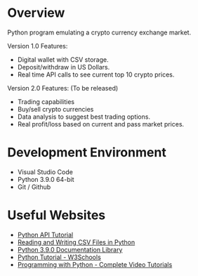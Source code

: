 # Overview

Python program emulating a crypto currency exchange market.

Version 1.0 Features:
* Digital wallet with CSV storage.
* Deposit/withdraw in US Dollars.
* Real time API calls to see current top 10 crypto prices.

Version 2.0 Features: (To be released)
* Trading capabilities
* Buy/sell crypto currencies
* Data analysis to suggest best trading options.
* Real profit/loss based on current and pass market prices.

# Development Environment

* Visual Studio Code
* Python 3.9.0 64-bit
* Git / Github

# Useful Websites

* [Python API Tutorial](https://www.dataquest.io/blog/python-api-tutorial/)
* [Reading and Writing CSV Files in Python](https://realpython.com/python-csv/)
* [Python 3.9.0 Documentation Library](https://docs.python.org/3/library/)
* [Python Tutorial - W3Schools](https://www.w3schools.com/python/)
* [Programming with Python - Complete Video Tutorials](https://www.youtube.com/watch?v=jFCNu1-Xdsw&list=PLlrxD0HtieHhS8VzuMCfQD4uJ9yne1mE6&index=1)
